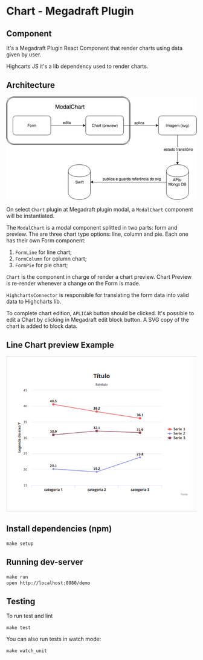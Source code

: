 # Chart - Megadraft Plugin


## Component

It's a Megadraft Plugin React Component that render charts using data given by user.

Highcarts JS it's a lib dependency used to render charts.


## Architecture

![Architecture Diagram](docs/arquitetura.png)

On select `Chart` plugin at Megadraft plugin modal, a `ModalChart` component will be instantiated.

The `ModalChart` is a modal component splitted in two parts: form and preview.
The are three chart type options: line, column and pie. Each one has their own Form component:

1. `FormLine` for line chart;
2. `FormColumn` for column chart;
3. `FormPie` for pie chart;

`Chart` is the component in charge of render a chart preview. Chart Preview is re-render whenever a change on the Form is made.

`HighchartsConnector` is responsible for translating the form data into valid data to Highcharts lib.

To complete chart edition, `APLICAR` button should be clicked.
It's possible to edit a Chart by clicking in Megadraft edit block button.
A SVG copy of the chart is added to block data.


## Line Chart preview Example

![Line Chart preview Example](docs/exemplo-chart.png)


## Install dependencies (npm)

```
make setup
```

## Running dev-server

```
make run
open http://localhost:8080/demo
```

## Testing

To run test and lint

```
make test
```

You can also run tests in watch mode:

```
make watch_unit
```
